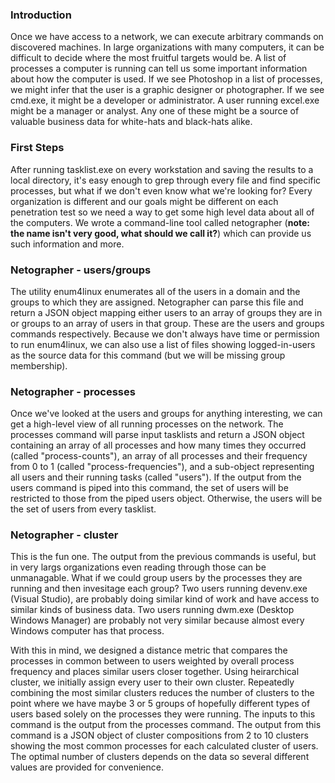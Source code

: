 ### Introduction

Once we have access to a network, we can execute arbitrary commands on discovered machines. In large organizations with many computers, it can be difficult to decide where the most fruitful targets would be. A list of processes a computer is running can tell us some important information about how the computer is used. If we see Photoshop in a list of processes, we might infer that the user is a graphic designer or photographer. If we see cmd.exe, it might be a developer or administrator. A user running excel.exe might be a manager or analyst. Any one of these might be a source of valuable business data for white-hats and black-hats alike.

### First Steps

After running tasklist.exe on every workstation and saving the results to a local directory, it's easy enough to grep through every file and find specific processes, but what if we don't even know what we're looking for? Every organization is different and our goals might be different on each penetration test so we need a way to get some high level data about all of the computers. We wrote a command-line tool called netographer (**note: the name isn't very good, what should we call it?**) which can provide us such information and more.

### Netographer - users/groups

The utility enum4linux enumerates all of the users in a domain and the groups to which they are assigned. Netographer can parse this file and return a JSON object mapping either users to an array of groups they are in or groups to an array of users in that group. These are the users and groups commands respectively. Because we don't always have time or permission to run enum4linux, we can also use a list of files showing logged-in-users as the source data for this command (but we will be missing group membership).

### Netographer - processes

Once we've looked at the users and groups for anything interesting, we can get a high-level view of all running processes on the network. The processes command will parse input tasklists and return a JSON object containing an array of all processes and how many times they occurred (called "process-counts"), an array of all processes and their frequency from 0 to 1 (called "process-frequencies"), and a sub-object representing all users and their running tasks (called "users"). If the output from the users command is piped into this command, the set of users will be restricted to those from the piped users object. Otherwise, the users will be the set of users from every tasklist.

### Netographer - cluster

This is the fun one. The output from the previous commands is useful, but in very largs organizations even reading through those can be unmanagable. What if we could group users by the processes they are running and then invesitage each group? Two users running devenv.exe (Visual Studio), are probably doing similar kind of work and have access to similar kinds of business data. Two users running dwm.exe (Desktop Windows Manager) are probably not very similar because almost every Windows computer has that process.

With this in mind, we designed a distance metric that compares the processes in common between to users weighted by overall process frequency and places similar users closer together. Using heirarchical cluster, we initially assign every user to their own cluster. Repeatedly combining the most similar clusters reduces the number of clusters to the point where we have maybe 3 or 5 groups of hopefully different types of users based solely on the processes they were running. The inputs to this command is the output from the processes command. The output from this command is a JSON object of cluster compositions from 2 to 10 clusters showing the most common processes for each calculated cluster of users. The optimal number of clusters depends on the data so several different values are provided for convenience.
